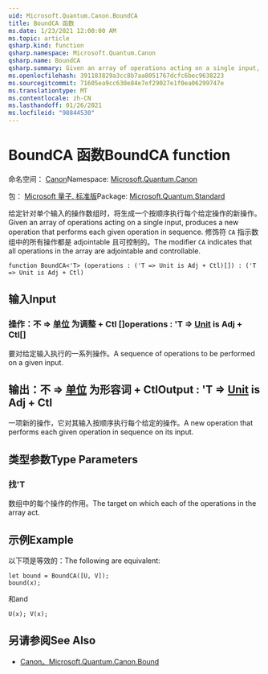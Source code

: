 ```yaml
---
uid: Microsoft.Quantum.Canon.BoundCA
title: BoundCA 函数
ms.date: 1/23/2021 12:00:00 AM
ms.topic: article
qsharp.kind: function
qsharp.namespace: Microsoft.Quantum.Canon
qsharp.name: BoundCA
qsharp.summary: Given an array of operations acting on a single input, produces a new operation that performs each given operation in sequence. The modifier `CA` indicates that all operations in the array are adjointable and controllable.
ms.openlocfilehash: 391183829a3cc8b7aa8051767dcfc6bec9638223
ms.sourcegitcommit: 71605ea9cc630e84e7ef29027e1f0ea06299747e
ms.translationtype: MT
ms.contentlocale: zh-CN
ms.lasthandoff: 01/26/2021
ms.locfileid: "98844530"
---
```

# <a name="boundca-function"></a><span data-ttu-id="203bd-102">BoundCA 函数</span><span class="sxs-lookup"><span data-stu-id="203bd-102">BoundCA function</span></span>

<span data-ttu-id="203bd-103">命名空间： [Canon](xref:Microsoft.Quantum.Canon)</span><span class="sxs-lookup"><span data-stu-id="203bd-103">Namespace: [Microsoft.Quantum.Canon](xref:Microsoft.Quantum.Canon)</span></span>

<span data-ttu-id="203bd-104">包： [Microsoft 量子. 标准版](https://nuget.org/packages/Microsoft.Quantum.Standard)</span><span class="sxs-lookup"><span data-stu-id="203bd-104">Package: [Microsoft.Quantum.Standard](https://nuget.org/packages/Microsoft.Quantum.Standard)</span></span>


<span data-ttu-id="203bd-105">给定针对单个输入的操作数组时，将生成一个按顺序执行每个给定操作的新操作。</span><span class="sxs-lookup"><span data-stu-id="203bd-105">Given an array of operations acting on a single input, produces a new operation that performs each given operation in sequence.</span></span>
<span data-ttu-id="203bd-106">修饰符 `CA` 指示数组中的所有操作都是 adjointable 且可控制的。</span><span class="sxs-lookup"><span data-stu-id="203bd-106">The modifier `CA` indicates that all operations in the array are adjointable and controllable.</span></span>

```qsharp
function BoundCA<'T> (operations : ('T => Unit is Adj + Ctl)[]) : ('T => Unit is Adj + Ctl)
```


## <a name="input"></a><span data-ttu-id="203bd-107">输入</span><span class="sxs-lookup"><span data-stu-id="203bd-107">Input</span></span>

### <a name="operations--t--unit--is-adj--ctl"></a><span data-ttu-id="203bd-108">操作：不 => [单位](xref:microsoft.quantum.lang-ref.unit)  为调整 + Ctl []</span><span class="sxs-lookup"><span data-stu-id="203bd-108">operations : 'T => [Unit](xref:microsoft.quantum.lang-ref.unit)  is Adj + Ctl[]</span></span>

<span data-ttu-id="203bd-109">要对给定输入执行的一系列操作。</span><span class="sxs-lookup"><span data-stu-id="203bd-109">A sequence of operations to be performed on a given input.</span></span>



## <a name="output--t--unit--is-adj--ctl"></a><span data-ttu-id="203bd-110">输出：不 => [单位](xref:microsoft.quantum.lang-ref.unit)  为形容词 + Ctl</span><span class="sxs-lookup"><span data-stu-id="203bd-110">Output : 'T => [Unit](xref:microsoft.quantum.lang-ref.unit)  is Adj + Ctl</span></span>

<span data-ttu-id="203bd-111">一项新的操作，它对其输入按顺序执行每个给定的操作。</span><span class="sxs-lookup"><span data-stu-id="203bd-111">A new operation that performs each given operation in sequence on its input.</span></span>

## <a name="type-parameters"></a><span data-ttu-id="203bd-112">类型参数</span><span class="sxs-lookup"><span data-stu-id="203bd-112">Type Parameters</span></span>

### <a name="t"></a><span data-ttu-id="203bd-113">找</span><span class="sxs-lookup"><span data-stu-id="203bd-113">'T</span></span>

<span data-ttu-id="203bd-114">数组中的每个操作的作用。</span><span class="sxs-lookup"><span data-stu-id="203bd-114">The target on which each of the operations in the array act.</span></span>

## <a name="example"></a><span data-ttu-id="203bd-115">示例</span><span class="sxs-lookup"><span data-stu-id="203bd-115">Example</span></span>

<span data-ttu-id="203bd-116">以下项是等效的：</span><span class="sxs-lookup"><span data-stu-id="203bd-116">The following are equivalent:</span></span>

```qsharp
let bound = BoundCA([U, V]);
bound(x);
```

<span data-ttu-id="203bd-117">和</span><span class="sxs-lookup"><span data-stu-id="203bd-117">and</span></span>

```qsharp
U(x); V(x);
```

## <a name="see-also"></a><span data-ttu-id="203bd-118">另请参阅</span><span class="sxs-lookup"><span data-stu-id="203bd-118">See Also</span></span>

- [<span data-ttu-id="203bd-119">Canon。</span><span class="sxs-lookup"><span data-stu-id="203bd-119">Microsoft.Quantum.Canon.Bound</span></span>](xref:Microsoft.Quantum.Canon.Bound)